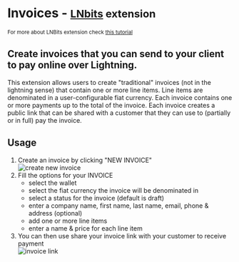 # Invoices - <small>[LNbits](https://github.com/lnbits/lnbits) extension</small>
<small>For more about LNBits extension check [this tutorial](https://github.com/lnbits/lnbits/wiki/LNbits-Extensions)</small>

## Create invoices that you can send to your client to pay online over Lightning.

This extension allows users to create "traditional" invoices (not in the lightning sense) that contain one or more line items. Line items are denominated in a user-configurable fiat currency. Each invoice contains one or more payments up to the total of the invoice. Each invoice creates a public link that can be shared with a customer that they can use to (partially or in full) pay the invoice.

## Usage

1. Create an invoice by clicking "NEW INVOICE"\
   ![create new invoice](https://i.imgur.com/9RTk2E8.png)
2. Fill the options for your INVOICE
   - select the wallet
   - select the fiat currency the invoice will be denominated in
   - select a status for the invoice (default is draft)
   - enter a company name, first name, last name, email, phone & address (optional)
   - add one or more line items
   - enter a name & price for each line item
3. You can then use share your invoice link with your customer to receive payment\
   ![invoice link](https://i.imgur.com/GxNuavy.png)
